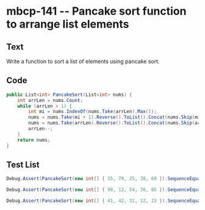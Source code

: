 # mbcp-141 -- Pancake sort function to arrange list elements

## Text

Write a function to sort a list of elements using pancake sort.

## Code

```csharp
public List<int> PancakeSort(List<int> nums) {
    int arrLen = nums.Count;
    while (arrLen > 1) {
        int mi = nums.IndexOf(nums.Take(arrLen).Max());
        nums = nums.Take(mi + 1).Reverse().ToList().Concat(nums.Skip(mi + 1)).ToList();
        nums = nums.Take(arrLen).Reverse().ToList().Concat(nums.Skip(arrLen)).ToList();
        arrLen--;
    }
    return nums;
}
```

## Test List

```csharp
Debug.Assert(PancakeSort(new int[] { 15, 79, 25, 38, 69 }).SequenceEqual(new int[] { 15, 25, 38, 69, 79 }));
```

```csharp
Debug.Assert(PancakeSort(new int[] { 98, 12, 54, 36, 85 }).SequenceEqual(new int[] { 12, 36, 54, 85, 98 }));
```

```csharp
Debug.Assert(PancakeSort(new int[] { 41, 42, 32, 12, 23 }).SequenceEqual(new int[] { 12, 23, 32, 41, 42 }));
```
